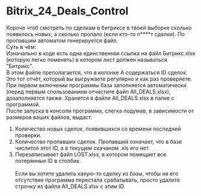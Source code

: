 # Bitrix_24_Deals_Control
Короче чтоб смотреть по сделкам в битриксе в твоей выборке сколько появилось новых, а сколько пропало (если кто-то п****т сделки). По пропавшим автоматом генерируется файл.<br>
Суть в чём:<br>
Изначально в коде есть одна единственная ссылка на файл Битрикс.xlsx (которую легко поменять) в котором лист должен называться "Битрикс".<br>
В этом файле преполагается, что в колонке A содержаться ID сделок. Это тот отчёт, который вы выгружаете регулярно и как раз проверяете.<br>
При первом включении программы база заполняется автоматически (перед первым спользованием отчистите файл All_DEALS.xlsx), дозаполняется также. Хранится в файле All_DEALS.xlsx в папке с программой.<br>
После запуска в консоли программа, слегка подумав, в зависимости от размеров ваших файлов, выдаст:<br>
1) Количество новых сделок, появившихся со времени последней проверки.
2) Количество пропавших сделок. Пропавший означает, что в базе числится этот ID, а в текущем скачаном .xls его нет.
3) Перезаписывает файл LOST.xlsx, в котором помещает все потерянные ID в столбик.<br><br>
Если вы хотите удалить какую-то сделку из базы, чтобы на его отсутствие программа перестала срабатывать, просто удалите строчку из файла All_DEALS.xlsx с этим ID.
